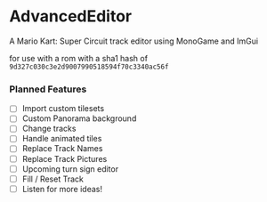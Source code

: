 # AdvancedEditor
A Mario Kart: Super Circuit track editor using MonoGame and ImGui

for use with a rom with a sha1 hash of `9d327c030c3e2d9007990518594f70c3340ac56f`

### Planned Features
- [ ] Import custom tilesets
- [ ] Custom Panorama background
- [ ] Change tracks
- [ ] Handle animated tiles
- [ ] Replace Track Names
- [ ] Replace Track Pictures
- [ ] Upcoming turn sign editor
- [ ] Fill / Reset Track
- [ ] Listen for more ideas!
